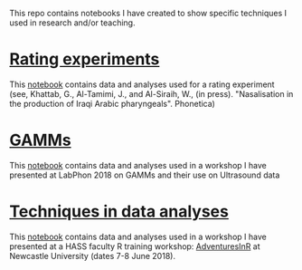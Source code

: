 This repo contains notebooks I have created to show specific techniques I used in research and/or teaching.

# [Rating experiments](https://jalalal-tamimi.github.io/R-Rating-data/)

This [notebook](https://jalalal-tamimi.github.io/R-Rating-data/Rating-VQ-Nas-Phonetica.nb.html) contains data and analyses used for a rating experiment (see, Khattab, G., Al-Tamimi, J., and Al-Siraih, W., (in press). "Nasalisation in the production of Iraqi Arabic pharyngeals". Phonetica)

# [GAMMs](https://jalalal-tamimi.github.io/R-GAMM-LabPhon18/)

This [notebook](https://jalalal-tamimi.github.io/R-GAMM-LabPhon18/GAMMsLabPhon.nb.html) contains data and analyses used in a workshop I have presented at LabPhon 2018 on GAMMs and their use on Ultrasound data

# [Techniques in data analyses](https://jalalal-tamimi.github.io/R-Techniques-in-Data-Analyses/)

This [notebook](https://jalalal-tamimi.github.io/R-Techniques-in-Data-Analyses/Session_4-AnalysingData.nb.html) contains data and analyses used in a workshop I have presented at a HASS faculty R training workshop: [AdventuresInR](https://github.com/JalalAl-Tamimi/AdventuresInR) at Newcastle University (dates 7-8 June 2018).
